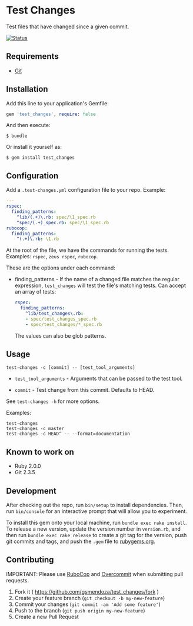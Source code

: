 # Test Changes

Test files that have changed since a given commit.

[![Status](https://travis-ci.org/gsmendoza/test_changes.svg?branch=master)](https://travis-ci.org/gsmendoza/test_changes "See test builds")

## Requirements

* [Git](https://git-scm.com)

## Installation

Add this line to your application's Gemfile:

```ruby
gem 'test_changes', require: false
```

And then execute:

    $ bundle

Or install it yourself as:

    $ gem install test_changes

## Configuration

Add a `.test-changes.yml` configuration file to your repo. Example:

```yaml
---
rspec:
  finding_patterns:
    ^lib/(.+)\.rb: spec/\1_spec.rb
    ^spec/(.+)_spec.rb: spec/\1_spec.rb
rubocop:
  finding_patterns:
    ^(.+)\.rb: \1.rb
```

At the root of the file, we have the commands for running the tests. Examples: `rspec`, `zeus rspec`, `rubocop`.

These are the options under each command:

* finding_patterns - If the name of a changed file matches
  the regular expression, `test_changes` will test the file's matching tests.
  Can accept an array of tests:

    ```yaml
    rspec:
      finding_patterns:
        ^lib/test_changes\.rb:
        - spec/test_changes_spec.rb
        - spec/test_changes/*_spec.rb
    ```

  The values can also be glob patterns.

## Usage

`test-changes -c [commit] -- [test_tool_arguments]`

* `test_tool_arguments` - Arguments that can be passed to the test tool.

* `commit` - Test change from this commit. Defaults to HEAD.

See `test-changes -h` for more options.

Examples:

```
test-changes
test-changes -c master
test-changes -c HEAD^ -- --format=documentation
```

## Known to work on

* Ruby 2.0.0
* Git 2.3.5

## Development

After checking out the repo, run `bin/setup` to install dependencies. Then, run `bin/console` for an interactive prompt that will allow you to experiment.

To install this gem onto your local machine, run `bundle exec rake install`. To release a new version, update the version number in `version.rb`, and then run `bundle exec rake release` to create a git tag for the version, push git commits and tags, and push the `.gem` file to [rubygems.org](https://rubygems.org).

## Contributing

IMPORTANT: Please use [RuboCop](https://github.com/bbatsov/rubocop) and [Overcommit](https://github.com/brigade/overcommit) when submitting pull requests.

1. Fork it ( https://github.com/gsmendoza/test_changes/fork )
2. Create your feature branch (`git checkout -b my-new-feature`)
3. Commit your changes (`git commit -am 'Add some feature'`)
4. Push to the branch (`git push origin my-new-feature`)
5. Create a new Pull Request
